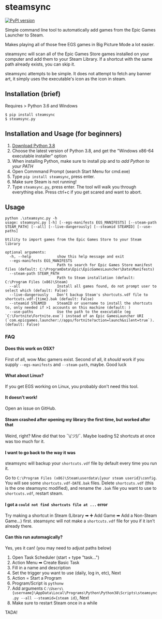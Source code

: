 # steamsync
[![PyPI version](https://badge.fury.io/py/steamsync.svg)](https://badge.fury.io/py/steamsync) 

Simple command line tool to automatically add games from the Epic Games Launcher
to Steam.

Makes playing all of those free EGS games in Big Picture Mode a lot easier.

steamsync will scan all of the Epic Games Store games installed on your computer and 
add them to your Steam Library. If a shortcut with the same path already exists, you can
skip it. 

steamsync attempts to be simple. It does not attempt to fetch any banner art, it
 simply uses the executable's icon as the icon in steam. 
 
## Installation (brief)
Requires > Python 3.6 and Windows

```console
$ pip install steamsync
$ steamsync.py
```

## Installation and Usage (for beginners)

1. [Download Python 3.8](https://www.python.org/downloads/)
2. Choose the latest version of Python 3.8, and get the "Windows x86-64 executable installer" option
3. When installing Python, make sure to install pip and to *add Python to your PATH*
4. Open Commmand Prompt (search Start Menu for cmd.exe)
5. Type `pip install steamsync`, press enter. 
6. Make sure Steam is not running!
7. Type `steamsync.py`, press enter. The tool will walk you through everything else.
   Press ctrl+c if you get scared and want to abort.

## Usage
```
python .\steamsync.py -h
usage: steamsync.py [-h] [--egs-manifests EGS_MANIFESTS] [--steam-path STEAM_PATH] [--all] [--live-dangerously] [--steamid STEAMID] [--use-paths]

Utility to import games from the Epic Games Store to your Steam library

optional arguments:
  -h, --help            show this help message and exit
  --egs-manifests EGS_MANIFESTS
                        Path to search for Epic Games Store manifest files (default: C:\ProgramData\Epic\EpicGamesLauncher\Data\Manifests)
  --steam-path STEAM_PATH
                        Path to Steam installation (default: C:\Program Files (x86)\Steam)
  --all                 Install all games found, do not prompt user to select which (default: False)
  --live-dangerously    Don't backup Steam's shortcuts.vdf file to shortcuts.vdf-{time}.bak (default: False)
  --steamid STEAMID     SteamID or username to install the shortcuts to, only needed if >1 accounts on this machine (default: )
  --use-paths           Use the path to the executable (eg `C:\Fortnite\Fortnite.exe`) instead of an Epic GamesLauncher URI (`com.epicgames.launcher://apps/fortnite?action=launch&silent=true`). (default: False)  
  ```

### FAQ
#### Does this work on OSX?
First of all, wow Mac gamers exist. Second of all, it *should* work if you supply
`--egs-manifests` and `--steam-path`, maybe. Good luck

#### What about Linux?
If you get EGS working on Linux, you probably don't need this tool.

#### It doesn't work!
Open an issue on GitHub.

#### Steam crashed after opening my library the first time, but worked after that
Weird, right? Mine did that too ¯\\_(ツ)_/¯. Maybe loading 52 shortcuts at once
was too much for it.

#### I want to go back to the way it was
steamsync will backup your `shortcuts.vdf` file by default every time you run it.

Go to `C:\Program Files (x86)\Steam\userdata\{your steam userid}\config`. You will see some
`shortcuts.vdf-DATE.bak` files. Delete `shortcuts.vdf` (this is the one steamsync modified),
and rename the `.bak` file you want to use to `shortcuts.vdf`, restart steam. 

#### I got a `could not find shortcuts file at ...` error
Try making a shortcut in Steam (Library ➡ ➕ Add Game ➡ Add a Non-Steam Game...) first. 
steamsync will not make a `shortcuts.vdf` file for you if it isn't already there.

#### Can this run automagically?
Yes, yes it can! (you may need to adjust paths below)

1. Open Task Scheduler (start + type "task...")
2. Action Menu ➡ Create Basic Task
3. Fill in a name and description
4. Set the trigger you want to use (daily, log in, etc), Next
5. Action = Start a Program
6. Program/Script is `pythonw`
7. Add arguments `C:\Users\{username}\AppData\Local\Programs\Python\Python38\Scripts\steamsync.py --all --steamid={steam id}`, Next
8. Make sure to restart Steam once in a while

TADA!
